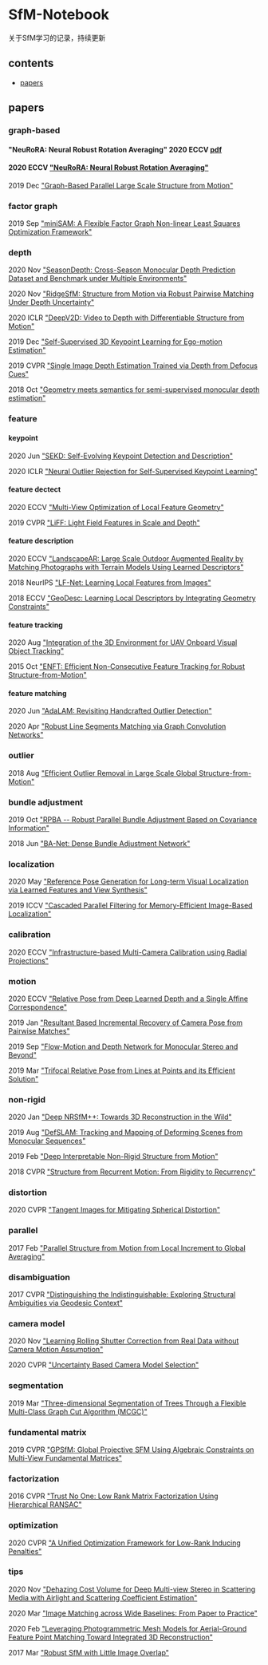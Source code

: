 # SfM-Notebook
关于SfM学习的记录，持续更新

## contents

- [papers](#papers)

<a name="papers"></a>
## papers
### graph-based
#### "NeuRoRA: Neural Robust Rotation Averaging" 2020 ECCV [pdf](https://www.ecva.net/papers/eccv_2020/papers_ECCV/papers/123690137.pdf)

#### 2020 ECCV ["NeuRoRA: Neural Robust Rotation Averaging"](https://www.ecva.net/papers/eccv_2020/papers_ECCV/papers/123690137.pdf)

2019 Dec 
["Graph-Based Parallel Large Scale Structure from Motion"](https://arxiv.org/pdf/1912.10659v2.pdf)

### factor graph
2019 Sep 
["miniSAM: A Flexible Factor Graph Non-linear Least Squares Optimization Framework"](https://arxiv.org/pdf/1909.00903v1.pdf)

### depth
2020 Nov
["SeasonDepth: Cross-Season Monocular Depth Prediction Dataset and Benchmark under Multiple Environments"](https://arxiv.org/pdf/2011.04408v1.pdf)

2020 Nov
["RidgeSfM: Structure from Motion via Robust Pairwise Matching Under Depth Uncertainty"](https://arxiv.org/pdf/2011.10359v1.pdf)

2020 ICLR
["DeepV2D: Video to Depth with Differentiable Structure from Motion"](https://openreview.net/pdf?id=HJeO7RNKPr)

2019 Dec
["Self-Supervised 3D Keypoint Learning for Ego-motion Estimation"](https://arxiv.org/pdf/1912.03426v3.pdf)

2019 CVPR
["Single Image Depth Estimation Trained via Depth from Defocus Cues"](http://openaccess.thecvf.com/content_CVPR_2019/papers/Gur_Single_Image_Depth_Estimation_Trained_via_Depth_From_Defocus_Cues_CVPR_2019_paper.pdf)

2018 Oct
["Geometry meets semantics for semi-supervised monocular depth estimation"](https://arxiv.org/pdf/1810.04093v2.pdf)

### feature
#### keypoint
2020 Jun
["SEKD: Self-Evolving Keypoint Detection and Description"](https://arxiv.org/pdf/2006.05077v1.pdf)

2020 ICLR
["Neural Outlier Rejection for Self-Supervised Keypoint Learning"](https://openreview.net/pdf?id=Skx82ySYPH)

#### feature dectect
2020 ECCV
["Multi-View Optimization of Local Feature Geometry"](https://www.ecva.net/papers/eccv_2020/papers_ECCV/papers/123460647.pdf)

2019 CVPR
["LiFF: Light Field Features in Scale and Depth"](http://openaccess.thecvf.com/content_CVPR_2019/papers/Dansereau_LiFF_Light_Field_Features_in_Scale_and_Depth_CVPR_2019_paper.pdf)

#### feature description
2020 ECCV
["LandscapeAR: Large Scale Outdoor Augmented Reality by Matching Photographs with Terrain Models Using Learned Descriptors"](https://www.ecva.net/papers/eccv_2020/papers_ECCV/papers/123740290.pdf)

2018 NeurIPS
["LF-Net: Learning Local Features from Images"](http://papers.nips.cc/paper/7861-lf-net-learning-local-features-from-images.pdf)

2018 ECCV
["GeoDesc: Learning Local Descriptors by Integrating Geometry Constraints"](http://openaccess.thecvf.com/content_ECCV_2018/papers/Zixin_Luo_Learning_Local_Descriptors_ECCV_2018_paper.pdf)

#### feature tracking
2020 Aug
["Integration of the 3D Environment for UAV Onboard Visual Object Tracking"](https://arxiv.org/pdf/2008.02834v3.pdf)

2015 Oct
["ENFT: Efficient Non-Consecutive Feature Tracking for Robust Structure-from-Motion"](https://arxiv.org/pdf/1510.08012v2.pdf)

#### feature matching
2020 Jun
["AdaLAM: Revisiting Handcrafted Outlier Detection"](https://arxiv.org/pdf/2006.04250v1.pdf)

2020 Apr
["Robust Line Segments Matching via Graph Convolution Networks"](https://arxiv.org/pdf/2004.04993v2.pdf)

### outlier
2018 Aug
["Efficient Outlier Removal in Large Scale Global Structure-from-Motion"](https://arxiv.org/pdf/1808.03041v4.pdf)

### bundle adjustment
2019 Oct
["RPBA -- Robust Parallel Bundle Adjustment Based on Covariance Information"](https://arxiv.org/pdf/1910.08138v1.pdf)

2018 Jun
["BA-Net: Dense Bundle Adjustment Network"](https://arxiv.org/pdf/1806.04807v3.pdf)

### localization
2020 May
["Reference Pose Generation for Long-term Visual Localization via Learned Features and View Synthesis"](https://arxiv.org/pdf/2005.05179v3.pdf)

2019 ICCV
["Cascaded Parallel Filtering for Memory-Efficient Image-Based Localization"](http://openaccess.thecvf.com/content_ICCV_2019/papers/Cheng_Cascaded_Parallel_Filtering_for_Memory-Efficient_Image-Based_Localization_ICCV_2019_paper.pdf)

### calibration
2020 ECCV
["Infrastructure-based Multi-Camera Calibration using Radial Projections"](https://www.ecva.net/papers/eccv_2020/papers_ECCV/papers/123610324.pdf)

### motion
2020 ECCV
["Relative Pose from Deep Learned Depth and a Single Affine Correspondence"](https://www.ecva.net/papers/eccv_2020/papers_ECCV/papers/123570613.pdf)

2019 Jan
["Resultant Based Incremental Recovery of Camera Pose from Pairwise Matches"](https://arxiv.org/pdf/1901.09364v1.pdf)

2019 Sep
["Flow-Motion and Depth Network for Monocular Stereo and Beyond"](https://arxiv.org/pdf/1909.05452v1.pdf)

2019 Mar
["Trifocal Relative Pose from Lines at Points and its Efficient Solution"](https://arxiv.org/pdf/1903.09755v3.pdf)

### non-rigid
2020 Jan
["Deep NRSfM++: Towards 3D Reconstruction in the Wild"](https://arxiv.org/pdf/2001.10090v1.pdf)

2019 Aug
["DefSLAM: Tracking and Mapping of Deforming Scenes from Monocular Sequences"](https://arxiv.org/pdf/1908.08918v2.pdf)

2019 Feb
["Deep Interpretable Non-Rigid Structure from Motion"](https://arxiv.org/pdf/1902.10840v1.pdf)

2018 CVPR
["Structure from Recurrent Motion: From Rigidity to Recurrency"](http://openaccess.thecvf.com/content_cvpr_2018/papers/Li_Structure_From_Recurrent_CVPR_2018_paper.pdf)

### distortion
2020 CVPR
["Tangent Images for Mitigating Spherical Distortion"](http://openaccess.thecvf.com/content_CVPR_2020/papers/Eder_Tangent_Images_for_Mitigating_Spherical_Distortion_CVPR_2020_paper.pdf)

### parallel
2017 Feb
["Parallel Structure from Motion from Local Increment to Global Averaging"](https://arxiv.org/pdf/1702.08601v3.pdf)

### disambiguation
2017 CVPR
["Distinguishing the Indistinguishable: Exploring Structural Ambiguities via Geodesic Context"](http://openaccess.thecvf.com/content_cvpr_2017/papers/Yan_Distinguishing_the_Indistinguishable_CVPR_2017_paper.pdf)

### camera model
2020 Nov
["Learning Rolling Shutter Correction from Real Data without Camera Motion Assumption"](https://arxiv.org/pdf/2011.03106v1.pdf)

2020 CVPR
["Uncertainty Based Camera Model Selection"](http://openaccess.thecvf.com/content_CVPR_2020/papers/Polic_Uncertainty_Based_Camera_Model_Selection_CVPR_2020_paper.pdf)

### segmentation
2019 Mar
["Three-dimensional Segmentation of Trees Through a Flexible Multi-Class Graph Cut Algorithm (MCGC)"](https://arxiv.org/pdf/1903.08481v1.pdf)

### fundamental matrix
2019 CVPR
["GPSfM: Global Projective SFM Using Algebraic Constraints on Multi-View Fundamental Matrices"](http://openaccess.thecvf.com/content_CVPR_2019/papers/Kasten_GPSfM_Global_Projective_SFM_Using_Algebraic_Constraints_on_Multi-View_Fundamental_CVPR_2019_paper.pdf)

### factorization
2016 CVPR
["Trust No One: Low Rank Matrix Factorization Using Hierarchical RANSAC"](http://openaccess.thecvf.com/content_cvpr_2016/papers/Oskarsson_Trust_No_One_CVPR_2016_paper.pdf)

### optimization
2020 CVPR
["A Unified Optimization Framework for Low-Rank Inducing Penalties"](http://openaccess.thecvf.com/content_CVPR_2020/papers/Ornhag_A_Unified_Optimization_Framework_for_Low-Rank_Inducing_Penalties_CVPR_2020_paper.pdf)

### tips
2020 Nov
["Dehazing Cost Volume for Deep Multi-view Stereo in Scattering Media with Airlight and Scattering Coefficient Estimation"](https://arxiv.org/pdf/2011.09114v1.pdf)

2020 Mar
["Image Matching across Wide Baselines: From Paper to Practice"](https://arxiv.org/pdf/2003.01587v3.pdf)

2020 Feb
["Leveraging Photogrammetric Mesh Models for Aerial-Ground Feature Point Matching Toward Integrated 3D Reconstruction"](https://arxiv.org/pdf/2002.09085v2.pdf)

2017 Mar
["Robust SfM with Little Image Overlap"](https://arxiv.org/pdf/1703.07957v2.pdf)

